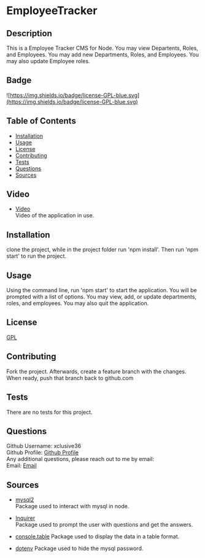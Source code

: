 # EmployeeTracker

## Description

This is a Employee Tracker CMS for Node. You may view Departents, Roles, and Employees. You may add new Departments, Roles, and Employees. You may also update Employee roles.

## Badge

![https://img.shields.io/badge/license-GPL-blue.svg](https://img.shields.io/badge/license-GPL-blue.svg)

## Table of Contents

- [Installation](#installation)
- [Usage](#usage)
- [License](#license)
- [Contributing](#contributing)
- [Tests](#tests)
- [Questions](#questions)
- [Sources](#sources)

## Video

- [Video](https://drive.google.com/file/d/1yVIwY-Qj7xn-aFTzKOB4gTYLNtF3WVjk/view)  
  Video of the application in use.

## Installation

clone the project, while in the project folder run 'npm install'. Then run 'npm start' to run the project.

## Usage

Using the command line, run 'npm start' to start the application. You will be prompted with a list of options. You may view, add, or update departments, roles, and employees. You may also quit the application.

## License

[GPL](https://api.github.com/licenses/gpl-3.0)

## Contributing

Fork the project. Afterwards, create a feature branch with the changes. When ready, push that branch back to github.com

## Tests

There are no tests for this project.

## Questions

Github Username: xclusive36  
Github Profile: [Github Profile](https://github.com/xclusive36/)  
Any additional questions, please reach out to me by email:  
Email: [Email](mailto:xclusive36@gmail.com)

## Sources

- [mysql2](https://www.npmjs.com/package/mysql2)  
  Package used to interact with mysql in node.

- [Inquirer](https://www.npmjs.com/package/inquirer)  
  Package used to prompt the user with questions and get the answers.

- [console.table](https://www.npmjs.com/package/console.table)
  Package used to display the data in a table format.

- [dotenv](https://www.npmjs.com/package/dotenv)
  Package used to hide the mysql password.